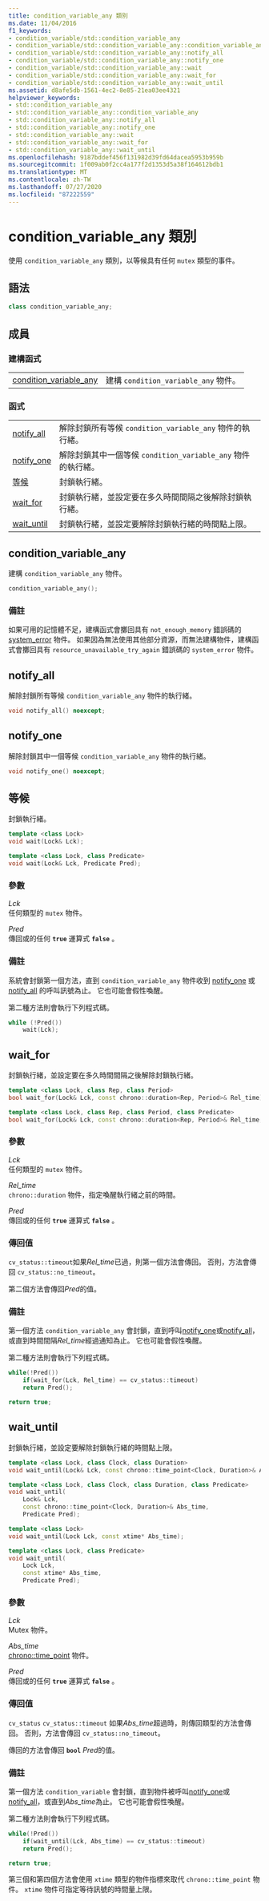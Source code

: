 ```yaml
---
title: condition_variable_any 類別
ms.date: 11/04/2016
f1_keywords:
- condition_variable/std::condition_variable_any
- condition_variable/std::condition_variable_any::condition_variable_any
- condition_variable/std::condition_variable_any::notify_all
- condition_variable/std::condition_variable_any::notify_one
- condition_variable/std::condition_variable_any::wait
- condition_variable/std::condition_variable_any::wait_for
- condition_variable/std::condition_variable_any::wait_until
ms.assetid: d8afe5db-1561-4ec2-8e85-21ea03ee4321
helpviewer_keywords:
- std::condition_variable_any
- std::condition_variable_any::condition_variable_any
- std::condition_variable_any::notify_all
- std::condition_variable_any::notify_one
- std::condition_variable_any::wait
- std::condition_variable_any::wait_for
- std::condition_variable_any::wait_until
ms.openlocfilehash: 9187bddef456f131982d39fd64dacea5953b959b
ms.sourcegitcommit: 1f009ab0f2cc4a177f2d1353d5a38f164612bdb1
ms.translationtype: MT
ms.contentlocale: zh-TW
ms.lasthandoff: 07/27/2020
ms.locfileid: "87222559"
---
```

# <a name="condition_variable_any-class"></a>condition_variable_any 類別

使用 `condition_variable_any` 類別，以等候具有任何 `mutex` 類型的事件。

## <a name="syntax"></a>語法

```cpp
class condition_variable_any;
```

## <a name="members"></a>成員

### <a name="constructors"></a>建構函式

|||
|-|-|
|[condition_variable_any](#condition_variable_any)|建構 `condition_variable_any` 物件。|

### <a name="functions"></a>函式

|||
|-|-|
|[notify_all](#notify_all)|解除封鎖所有等候 `condition_variable_any` 物件的執行緒。|
|[notify_one](#notify_one)|解除封鎖其中一個等候 `condition_variable_any` 物件的執行緒。|
|[等候](#wait)|封鎖執行緒。|
|[wait_for](#wait_for)|封鎖執行緒，並設定要在多久時間間隔之後解除封鎖執行緒。|
|[wait_until](#wait_until)|封鎖執行緒，並設定要解除封鎖執行緒的時間點上限。|

## <a name="condition_variable_any"></a><a name="condition_variable_any"></a>condition_variable_any

建構 `condition_variable_any` 物件。

```cpp
condition_variable_any();
```

### <a name="remarks"></a>備註

如果可用的記憶體不足，建構函式會擲回具有 `not_enough_memory` 錯誤碼的 [system_error](../standard-library/system-error-class.md) 物件。 如果因為無法使用其他部分資源，而無法建構物件，建構函式會擲回具有 `resource_unavailable_try_again` 錯誤碼的 `system_error` 物件。

## <a name="notify_all"></a><a name="notify_all"></a>notify_all

解除封鎖所有等候 `condition_variable_any` 物件的執行緒。

```cpp
void notify_all() noexcept;
```

## <a name="notify_one"></a><a name="notify_one"></a>notify_one

解除封鎖其中一個等候 `condition_variable_any` 物件的執行緒。

```cpp
void notify_one() noexcept;
```

## <a name="wait"></a><a name="wait"></a>等候

封鎖執行緒。

```cpp
template <class Lock>
void wait(Lock& Lck);

template <class Lock, class Predicate>
void wait(Lock& Lck, Predicate Pred);
```

### <a name="parameters"></a>參數

*Lck*\
任何類型的 `mutex` 物件。

*Pred*\
傳回或的任何 **`true`** 運算式 **`false`** 。

### <a name="remarks"></a>備註

系統會封鎖第一個方法，直到 `condition_variable_any` 物件收到 [notify_one](../standard-library/condition-variable-class.md#notify_one) 或 [notify_all](../standard-library/condition-variable-class.md#notify_all) 的呼叫訊號為止。 它也可能會假性喚醒。

第二種方法則會執行下列程式碼。

```cpp
while (!Pred())
    wait(Lck);
```

## <a name="wait_for"></a><a name="wait_for"></a>wait_for

封鎖執行緒，並設定要在多久時間間隔之後解除封鎖執行緒。

```cpp
template <class Lock, class Rep, class Period>
bool wait_for(Lock& Lck, const chrono::duration<Rep, Period>& Rel_time);

template <class Lock, class Rep, class Period, class Predicate>
bool wait_for(Lock& Lck, const chrono::duration<Rep, Period>& Rel_time, Predicate Pred);
```

### <a name="parameters"></a>參數

*Lck*\
任何類型的 `mutex` 物件。

*Rel_time*\
`chrono::duration` 物件，指定喚醒執行緒之前的時間。

*Pred*\
傳回或的任何 **`true`** 運算式 **`false`** 。

### <a name="return-value"></a>傳回值

`cv_status::timeout`如果*Rel_time*已過，則第一個方法會傳回。 否則，方法會傳回 `cv_status::no_timeout`。

第二個方法會傳回*Pred*的值。

### <a name="remarks"></a>備註

第一個方法 `condition_variable_any` 會封鎖，直到呼叫[notify_one](../standard-library/condition-variable-class.md#notify_one)或[notify_all](../standard-library/condition-variable-class.md#notify_all)，或直到時間間隔*Rel_time*經過通知為止。 它也可能會假性喚醒。

第二種方法則會執行下列程式碼。

```cpp
while(!Pred())
    if(wait_for(Lck, Rel_time) == cv_status::timeout)
    return Pred();

return true;
```

## <a name="wait_until"></a><a name="wait_until"></a>wait_until

封鎖執行緒，並設定要解除封鎖執行緒的時間點上限。

```cpp
template <class Lock, class Clock, class Duration>
void wait_until(Lock& Lck, const chrono::time_point<Clock, Duration>& Abs_time);

template <class Lock, class Clock, class Duration, class Predicate>
void wait_until(
    Lock& Lck,
    const chrono::time_point<Clock, Duration>& Abs_time,
    Predicate Pred);

template <class Lock>
void wait_until(Lock Lck, const xtime* Abs_time);

template <class Lock, class Predicate>
void wait_until(
    Lock Lck,
    const xtime* Abs_time,
    Predicate Pred);
```

### <a name="parameters"></a>參數

*Lck*\
Mutex 物件。

*Abs_time*\
[chrono::time_point](../standard-library/time-point-class.md) 物件。

*Pred*\
傳回或的任何 **`true`** 運算式 **`false`** 。

### <a name="return-value"></a>傳回值

`cv_status` `cv_status::timeout` 如果*Abs_time*超過時，則傳回類型的方法會傳回。 否則，方法會傳回 `cv_status::no_timeout`。

傳回的方法會傳回 **`bool`** *Pred*的值。

### <a name="remarks"></a>備註

第一個方法 `condition_variable` 會封鎖，直到物件被呼叫[notify_one](../standard-library/condition-variable-class.md#notify_one)或[notify_all](../standard-library/condition-variable-class.md#notify_all)，或直到*Abs_time*為止。 它也可能會假性喚醒。

第二種方法則會執行下列程式碼。

```cpp
while(!Pred())
    if(wait_until(Lck, Abs_time) == cv_status::timeout)
    return Pred();

return true;
```

第三個和第四個方法會使用 `xtime` 類型的物件指標來取代 `chrono::time_point` 物件。 `xtime` 物件可指定等待訊號的時間量上限。
